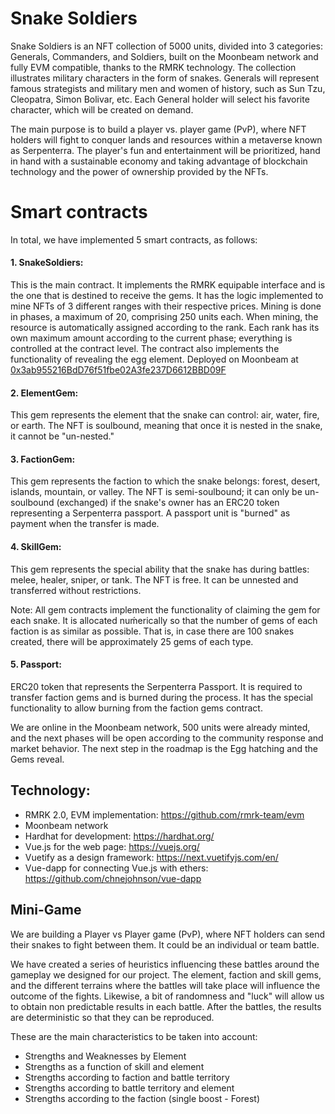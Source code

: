 # Snake Soldiers

Snake Soldiers is an NFT collection of 5000 units, divided into 3 categories: Generals, Commanders, and Soldiers, built on the Moonbeam network and fully EVM compatible, thanks to the RMRK technology. The collection illustrates military characters in the form of snakes. Generals will represent famous strategists and military men and women of history, such as Sun Tzu, Cleopatra, Simon Bolivar, etc. Each General holder will select his favorite character, which will be created on demand.

The main purpose is to build a player vs. player game (PvP), where NFT holders will fight to conquer lands and resources within a metaverse known as Serpenterra. The player's fun and entertainment will be prioritized, hand in hand with a sustainable economy and taking advantage of blockchain technology and the power of ownership provided by the NFTs.

# Smart contracts

In total, we have implemented 5 smart contracts, as follows:

#### 1. SnakeSoldiers:

This is the main contract. It implements the RMRK equipable interface and is the one that is destined to receive the gems. It has the logic implemented to mine NFTs of 3 different ranges with their respective prices. Mining is done in phases, a maximum of 20, comprising 250 units each. When mining, the resource is automatically assigned according to the rank. Each rank has its own maximum amount according to the current phase; everything is controlled at the contract level. The contract also implements the functionality of revealing the egg element. Deployed on Moonbeam at [0x3ab955216BdD76f51fbe02A3fe237D6612BBD09F](https://moonbeam.moonscan.io/address/0x3ab955216BdD76f51fbe02A3fe237D6612BBD09F#code)

#### 2. ElementGem:

This gem represents the element that the snake can control: air, water, fire, or earth. The NFT is soulbound, meaning that once it is nested in the snake, it cannot be "un-nested."

#### 3. FactionGem:

This gem represents the faction to which the snake belongs: forest, desert, islands, mountain, or valley. The NFT is semi-soulbound; it can only be un-soulbound (exchanged) if the snake's owner has an ERC20 token representing a Serpenterra passport. A passport unit is "burned" as payment when the transfer is made.

#### 4. SkillGem:

This gem represents the special ability that the snake has during battles: melee, healer, sniper, or tank. The NFT is free. It can be unnested and transferred without restrictions.

Note: All gem contracts implement the functionality of claiming the gem for each snake. It is allocated nuḿerically so that the number of gems of each faction is as similar as possible. That is, in case there are 100 snakes created, there will be approximately 25 gems of each type.

#### 5. Passport:

ERC20 token that represents the Serpenterra Passport. It is required to transfer faction gems and is burned during the process. It has the special functionality to allow burning from the faction gems contract.

We are online in the Moonbeam network, 500 units were already minted, and the next phases will be open according to the community response and market behavior. The next step in the roadmap is the Egg hatching and the Gems reveal.

## Technology:

- RMRK 2.0, EVM implementation: https://github.com/rmrk-team/evm
- Moonbeam network
- Hardhat for development: https://hardhat.org/
- Vue.js for the web page: https://vuejs.org/
- Vuetify as a design framework: https://next.vuetifyjs.com/en/
- Vue-dapp for connecting Vue.js with ethers: https://github.com/chnejohnson/vue-dapp

## Mini-Game

We are building a Player vs Player game (PvP), where NFT holders can send their snakes to fight between them. It could be an individual or team battle.

We have created a series of heuristics influencing these battles around the gameplay we designed for our project. The element, faction and skill gems, and the different terrains where the battles will take place will influence the outcome of the fights. Likewise, a bit of randomness and "luck" will allow us to obtain non predictable results in each battle. After the battles, the results are deterministic so that they can be reproduced.

These are the main characteristics to be taken into account:

- Strengths and Weaknesses by Element
- Strengths as a function of skill and element
- Strengths according to faction and battle territory
- Strengths according to battle territory and element
- Strengths according to the faction (single boost - Forest)
